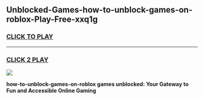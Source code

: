 
## Unblocked-Games-how-to-unblock-games-on-roblox-Play-Free-xxq1g
<h3>
<a href="https://premium76.site?title=how-to-unblock-games-on-roblox&ref=18A1">CLICK TO PLAY</a></h3>
<hr>

<h3>
<a href="https://premium76.site?title=how-to-unblock-games-on-roblox&ref=18A1">CLICK 2 PLAY</a>
  
</h3>

<a href="https://premium76.site?title=how-to-unblock-games-on-roblox&ref=18A1"><img src="https://clearcache.store/games.png"></a>


**how-to-unblock-games-on-roblox games unblocked: Your Gateway to Fun and Accessible Online Gaming**
